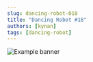 ```yaml
---
slug: dancing-robot-018
title: "Dancing Robot #18"
authors: [kynan]
tags: [dancing-robot]
---
```


![Example banner](/img/stories/dancing-robot/018.PNG)
